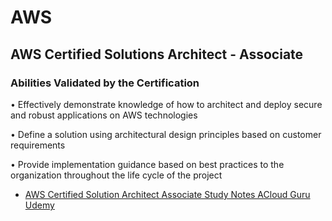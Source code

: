 
# AWS


## AWS Certified Solutions Architect - Associate

### Abilities Validated by the Certification

• Effectively demonstrate knowledge of how to architect and deploy secure and robust applications on AWS technologies

• Define a solution using architectural design principles based on customer requirements

• Provide implementation guidance based on best practices to the organization throughout the life cycle of the project


- [AWS Certified Solution Architect Associate Study Notes ACloud Guru Udemy](AwsCsa2018)

